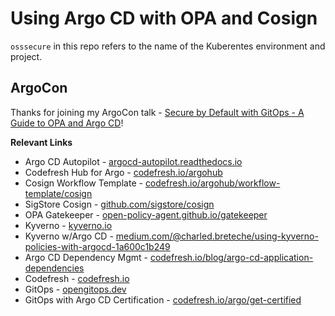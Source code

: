 
# Using Argo CD with OPA and Cosign

`osssecure` in this repo refers to the name of the Kuberentes environment and project. 

## ArgoCon
Thanks for joining my ArgoCon talk - [Secure by Default with GitOps - A Guide to OPA and Argo CD](https://sched.co/14lwJ)!

**Relevant Links**
 - Argo CD Autopilot - [argocd-autopilot.readthedocs.io](https://argocd-autopilot.readthedocs.io/)    
-   Codefresh Hub for Argo - [codefresh.io/argohub](https://codefresh.io/argohub)    
-   Cosign Workflow Template - [codefresh.io/argohub/workflow-template/cosign](https://codefresh.io/argohub/workflow-template/cosign)
-   SigStore Cosign - [github.com/sigstore/cosign](https://github.com/sigstore/cosign)    
-   OPA Gatekeeper - [open-policy-agent.github.io/gatekeeper](https://open-policy-agent.github.io/gatekeeper/)    
-   Kyverno - [kyverno.io](https://kyverno.io/)    
-   Kyverno w/Argo CD - [medium.com/@charled.breteche/using-kyverno-policies-with-argocd-1a600c1b249](https://medium.com/@charled.breteche/using-kyverno-policies-with-argocd-1a600c1b249)
-   Argo CD Dependency Mgmt - [codefresh.io/blog/argo-cd-application-dependencies](https://codefresh.io/blog/argo-cd-application-dependencies/)
-   Codefresh - [codefresh.io](https://codefresh.io/)
-   GitOps - [opengitops.dev](https://opengitops.dev)
- GitOps with Argo CD Certification - [codefresh.io/argo/get-certified](https://codefresh.io/argo/get-certified)
